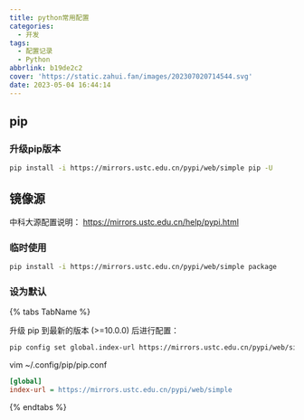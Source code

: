 ```yaml
---
title: python常用配置
categories:
  - 开发
tags:
  - 配置记录
  - Python
abbrlink: b19de2c2
cover: 'https://static.zahui.fan/images/202307020714544.svg'
date: 2023-05-04 16:44:14
---
```


## pip

### 升级pip版本

```bash
pip install -i https://mirrors.ustc.edu.cn/pypi/web/simple pip -U
```

## 镜像源

中科大源配置说明： <https://mirrors.ustc.edu.cn/help/pypi.html>

### 临时使用

```bash
pip install -i https://mirrors.ustc.edu.cn/pypi/web/simple package
```

### 设为默认

{% tabs TabName %}

<!-- tab 通过pip命令来配置 -->
升级 pip 到最新的版本 (>=10.0.0) 后进行配置：

```bash
pip config set global.index-url https://mirrors.ustc.edu.cn/pypi/web/simple
```

<!-- endtab -->

<!-- tab 通过配置文件来配置 -->
vim ~/.config/pip/pip.conf

```ini
[global]
index-url = https://mirrors.ustc.edu.cn/pypi/web/simple
```

<!-- endtab -->

{% endtabs %}
